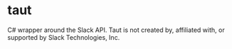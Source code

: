 # taut
C# wrapper around the Slack API. Taut is not created by, affiliated with, or supported by Slack Technologies, Inc.
